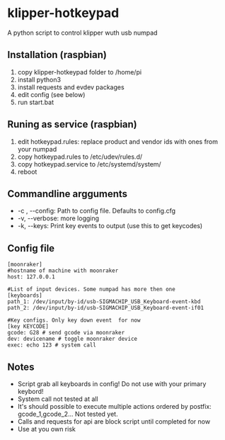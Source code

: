 # klipper-hotkeypad
A python script to control klipper wuth usb numpad

## Installation (raspbian)
1. copy klipper-hotkeypad folder to /home/pi
2. install python3
3. install requests and evdev packages
4. edit config (see below)
5. run start.bat

## Runing as service (raspbian)
1. edit hotkeypad.rules: replace product and vendor ids with ones from your numpad
2. copy hotkeypad.rules to /etc/udev/rules.d/
3. copy hotkeypad.service to /etc/systemd/system/
4. reboot

## Commandline argguments
- -c , --config: Path to config file. Defaults to config.cfg
- -v, --verbose: more logging
- -k, --keys: Print key events to output (use this to get keycodes)

## Config file
```
[moonraker]
#hostname of machine with moonraker
host: 127.0.0.1

#List of input devices. Some numpad has more then one
[keyboards]
path_1: /dev/input/by-id/usb-SIGMACHIP_USB_Keyboard-event-kbd
path_2: /dev/input/by-id/usb-SIGMACHIP_USB_Keyboard-event-if01

#Key configs. Only key down event  for now
[key KEYCODE]
gcode: G28 # send gcode via moonraker
dev: devicename # toggle moonraker device
exec: echo 123 # system call
```
## Notes
* Script grab all keyboards in config! Do not use with your primary keybord! 
* System call not tested at all
* It's should possible to execute multiple actions ordered by postfix: gcode_1,gcode_2... Not tested yet.
* Calls and requests for api are block script until completed for now
* Use at you own risk


